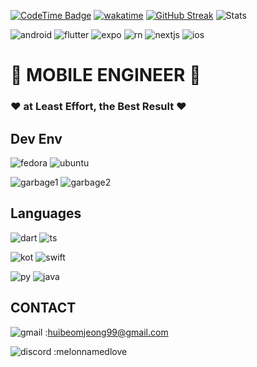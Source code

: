 [![CodeTime Badge](https://img.shields.io/endpoint?style=for-the-badge&color=222&url=https%3A%2F%2Fapi.codetime.dev%2Fshield%3Fid%3D24866%26project%3D%26in=2592000000)](https://codetime.dev)
[![wakatime](https://wakatime.com/badge/user/018f01e6-256c-4772-8c86-c54b7de759f1.svg)](https://wakatime.com/@018f01e6-256c-4772-8c86-c54b7de759f1)
[![GitHub Streak](https://streak-stats.demolab.com?user=melonNamedLove&theme=python-dark&border_radius=25&card_width=800&fire=EB5454)](https://git.io/streak-stats)
![ Stats](https://leetcode-status.vercel.app/api/card/heebum?theme=dark&hide_title=false&custom_title=)

![android](https://img.shields.io/badge/Android-3DDC84?style=for-the-badge&logo=android&logoColor=white)
![flutter](https://img.shields.io/badge/Flutter-02569B?style=for-the-badge&logo=flutter&logoColor=white)
![expo](https://img.shields.io/badge/expo-f8f8f8?style=for-the-badge&logo=Expo&logoColor=black)
![rn](https://img.shields.io/badge/React_Native-20232A?style=for-the-badge&logo=react&logoColor=61DAFB)
![nextjs](https://img.shields.io/badge/Next.js-000?logo=nextdotjs&logoColor=fff&style=for-the-badge)
![ios](https://img.shields.io/badge/iOS-000000?style=for-the-badge&logo=ios&logoColor=white)

# 🍈 MOBILE ENGINEER 🍈


### ❤️ at Least Effort, the Best Result ❤️



## Dev Env

![fedora](https://img.shields.io/badge/Fedora-294172?style=for-the-badge&logo=fedora&logoColor=white)
![ubuntu](https://img.shields.io/badge/Ubuntu-E95420?style=for-the-badge&logo=ubuntu&logoColor=white)

![garbage1](https://img.shields.io/badge/mac%20os-000000?style=for-the-badge&logo=apple&logoColor=white)
![garbage2](	https://img.shields.io/badge/Windows-0078D6?style=for-the-badge&logo=windows&logoColor=white)

## Languages
![dart](https://img.shields.io/badge/Dart-0175C2?style=for-the-badge&logo=dart&logoColor=white)
![ts](https://img.shields.io/badge/TypeScript-007ACC?style=for-the-badge&logo=typescript&logoColor=white)

![kot](https://img.shields.io/badge/Kotlin-0095D5?&style=for-the-badge&logo=kotlin&logoColor=white)
![swift](https://img.shields.io/badge/Swift-FA7343?style=for-the-badge&logo=swift&logoColor=white)

![py](https://img.shields.io/badge/Python-14354C?style=for-the-badge&logo=python&logoColor=white)
![java](	https://img.shields.io/badge/Java-ED8B00?style=for-the-badge&logo=openjdk&logoColor=white)

## CONTACT

![gmail](https://img.shields.io/badge/Gmail-D14836?style=for-the-badge&logo=gmail&logoColor=white) :huibeomjeong99@gmail.com

![discord](https://img.shields.io/badge/Discord-7289DA?style=for-the-badge&logo=discord&logoColor=white) :melonnamedlove


<!-- https://github.com/Envoy-VC/awesome-badges -->
